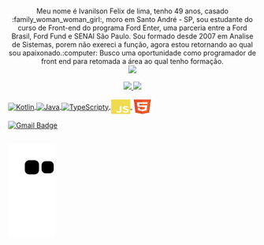 <p align="center"### 👋
:smiley: # SOU O IVANILSON FELIX DE LIMA :grinning:> <br>
Meu nome é Ivanilson Felix de lima, tenho 49 anos, casado :family_woman_woman_girl:, moro em Santo André - SP,  sou estudante do curso de Front-end do programa Ford Enter, uma parceria entre a Ford Brasil, Ford Fund e SENAI São Paulo. Sou formado desde 2007 em Analise de Sistemas, porem não exereci a função, agora estou retornando ao qual sou apaixonado.:computer: Busco uma oportunidade como programador de front end para retomada a área ao qual tenho formação. <br>

<img src ="https://encrypted-tbn0.gstatic.com/images?q=tbn:ANd9GcTaclYbPeDJl38s_6SMQ5wU8JfiKoFhZc3d2g&usqp=CAU" width = "20%">
  
<div align="center">
  <a href="https://github.com/ivanilsonfelix">
  <img height="180em" src="https://github-readme-stats.vercel.app/api?username=ivanilsonfelix&show_icons=true&theme=dark&include_all_commits=true&count_private=true"/>
  <img height="180em" src="https://github-readme-stats.vercel.app/api/top-langs/?username=ivanilsonfelix&layout=compact&langs_count=7&theme=dark"/>
</div>
<div style="display: inline_block"><br>
  <img align="center" alt="Kotlin" height="30" width="40" src="https://cms-assets.tutsplus.com/uploads/users/1499/posts/29445/preview_image/kotlin.jpg">
  <img align="center" alt="Java" height="30" width="40" src="https://encrypted-tbn0.gstatic.com/images?q=tbn:ANd9GcRBXpmZDjU5o66ZyTUgRMGi1gLsFgoIOZmt68Jy9GXFHgH1wvoS9vVjLAM_ONroo4Suoek&usqp=CAU">
  <img align="center" alt="TypeScripty" height="30" width="40" src="https://icons.veryicon.com/png/o/business/vscode-program-item-icon/typescript-def.png">
  <img align="center" alt="Js" height="30" width="40" src="https://raw.githubusercontent.com/devicons/devicon/master/icons/javascript/javascript-plain.svg">
  <img align="center" alt="HTML" height="30" width="40" src="https://raw.githubusercontent.com/devicons/devicon/master/icons/html5/html5-original.svg">
  

</div>
  
  
[![Gmail Badge](https://img.shields.io/badge/-Gmail-red?style=square&logo=Gmail&logoColor=white&link=mailto:nil05ster@gmail.com)](mailto:nil05ster@gmail.com)


  ##
![Snake animation](https://github.com/rick-png/rick-png/blob/output/github-contribution-grid-snake.svg)

